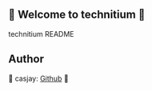 ## 👋 Welcome to technitium 🚀  

technitium README  
  
  
## Author  

🤖 casjay: [Github](https://github.com/casjay) 🤖  
